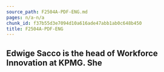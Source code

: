 ```yaml
---
source_path: F2504A-PDF-ENG.md
pages: n/a-n/a
chunk_id: f37b55d3e7094d10a616ade47abb1ab0c648b450
title: F2504A-PDF-ENG
---
```

## Edwige Sacco is the head of Workforce Innovation at KPMG. She
